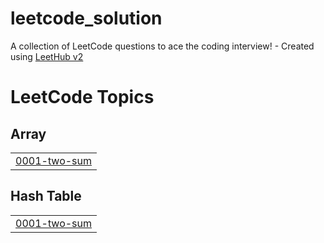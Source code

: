 # leetcode_solution
A collection of LeetCode questions to ace the coding interview! - Created using [LeetHub v2](https://github.com/arunbhardwaj/LeetHub-2.0)

<!---LeetCode Topics Start-->
# LeetCode Topics
## Array
|  |
| ------- |
| [0001-two-sum](https://github.com/M3IJI3/leetcode_solution/tree/master/0001-two-sum) |
## Hash Table
|  |
| ------- |
| [0001-two-sum](https://github.com/M3IJI3/leetcode_solution/tree/master/0001-two-sum) |
<!---LeetCode Topics End-->